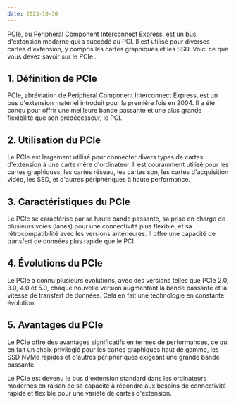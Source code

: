 ```yaml
---
date: 2023-10-30
---
```


PCIe, ou Peripheral Component Interconnect Express, est un bus d'extension moderne qui a succédé au PCI. Il est utilisé pour diverses cartes d'extension, y compris les cartes graphiques et les SSD. Voici ce que vous devez savoir sur le PCIe :

## **1. Définition de PCIe**

PCIe, abréviation de Peripheral Component Interconnect Express, est un bus d'extension matériel introduit pour la première fois en 2004. Il a été conçu pour offrir une meilleure bande passante et une plus grande flexibilité que son prédécesseur, le PCI.

## **2. Utilisation du PCIe**

Le PCIe est largement utilisé pour connecter divers types de cartes d'extension à une carte mère d'ordinateur. Il est couramment utilisé pour les cartes graphiques, les cartes réseau, les cartes son, les cartes d'acquisition vidéo, les SSD, et d'autres périphériques à haute performance.

## **3. Caractéristiques du PCIe**

Le PCIe se caractérise par sa haute bande passante, sa prise en charge de plusieurs voies (lanes) pour une connectivité plus flexible, et sa rétrocompatibilité avec les versions antérieures. Il offre une capacité de transfert de données plus rapide que le PCI.

## **4. Évolutions du PCIe**

Le PCIe a connu plusieurs évolutions, avec des versions telles que PCIe 2.0, 3.0, 4.0 et 5.0, chaque nouvelle version augmentant la bande passante et la vitesse de transfert de données. Cela en fait une technologie en constante évolution.

## **5. Avantages du PCIe**

Le PCIe offre des avantages significatifs en termes de performances, ce qui en fait un choix privilégié pour les cartes graphiques haut de gamme, les SSD NVMe rapides et d'autres périphériques exigeant une grande bande passante.

Le PCIe est devenu le bus d'extension standard dans les ordinateurs modernes en raison de sa capacité à répondre aux besoins de connectivité rapide et flexible pour une variété de cartes d'extension.